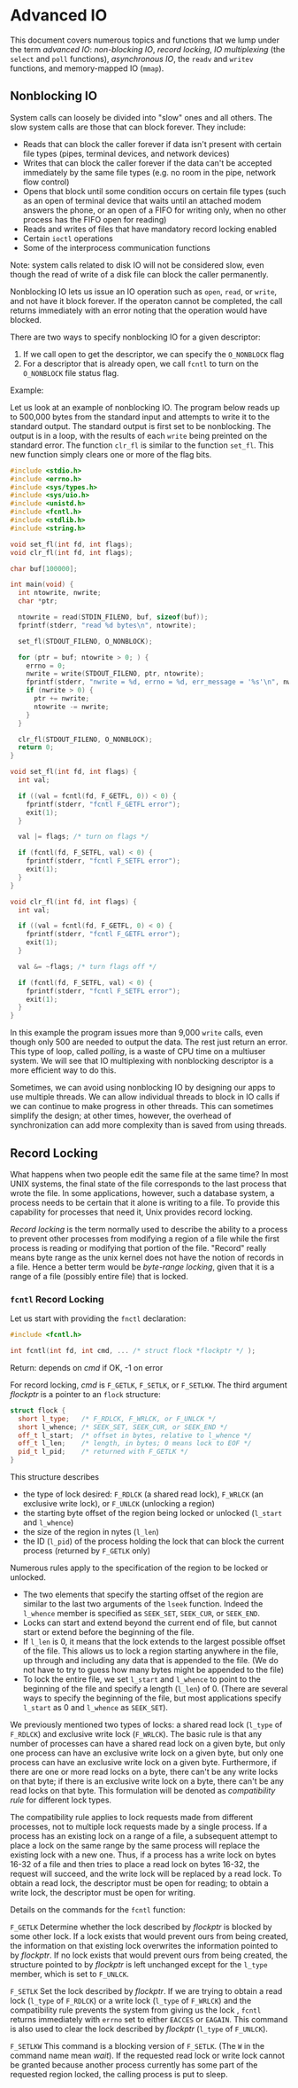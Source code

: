 # Advanced IO

This document covers numerous topics and functions that we lump under the term _advanced IO_: _non-blocking IO_, _record locking_, _IO multiplexing_ (the `select` and `poll` functions), _asynchronous IO_, the `readv` and `writev` functions, and memory-mapped IO (`mmap`).

## Nonblocking IO

System calls can loosely be divided into "slow" ones and all others. The slow system calls are those that can block forever. They include:

- Reads that can block the caller forever if data isn't present with certain file types (pipes, terminal devices, and network devices)
- Writes that can block the caller forever if the data can't be accepted immediately by the same file types (e.g. no room in the pipe, network flow control)
- Opens that block until some condition occurs on certain file types (such as an open of terminal device that waits until an attached modem answers the phone, or an open of a FIFO for writing only, when no other process has the FIFO open for reading)
- Reads and writes of files that have mandatory record locking enabled
- Certain `ioctl` operations
- Some of the interprocess communication functions

Note: system calls related to disk IO will not be considered slow, even though the read of write of a disk file can block the caller permanently.

Nonblocking IO lets us issue an IO operation such as `open`, `read`, or `write`, and not have it block forever. If the operaton cannot be completed, the call returns immediately with an error noting that the operation would have blocked.

There are two ways to specify nonblocking IO for a given descriptor:
1. If we call open to get the descriptor, we can specify the `O_NONBLOCK` flag
2. For a descriptor that is already open, we call `fcntl` to turn on the `O_NONBLOCK` file status flag.

Example:

Let us look at an example of nonblocking IO. The program below reads up to 500,000 bytes from the standard input and attempts to write it to the standard output. The standard output is first set to be nonblocking. The output is in a loop, with the results of each `write` being preinted on the standard error. The function `clr_fl` is similar to the function `set_fl`. This new function simply clears one or more of the flag bits.

```cpp
#include <stdio.h>
#include <errno.h>
#include <sys/types.h>
#include <sys/uio.h>
#include <unistd.h>
#include <fcntl.h>
#include <stdlib.h>
#include <string.h>

void set_fl(int fd, int flags);
void clr_fl(int fd, int flags);

char buf[100000];

int main(void) {
  int ntowrite, nwrite;
  char *ptr;

  ntowrite = read(STDIN_FILENO, buf, sizeof(buf));
  fprintf(stderr, "read %d bytes\n", ntowrite);

  set_fl(STDOUT_FILENO, O_NONBLOCK);

  for (ptr = buf; ntowrite > 0; ) {
    errno = 0;
    nwrite = write(STDOUT_FILENO, ptr, ntowrite);
    fprintf(stderr, "nwrite = %d, errno = %d, err_message = '%s'\n", nwrite, errno, strerror(errno));
    if (nwrite > 0) {
      ptr += nwrite;
      ntowrite -= nwrite;
    }
  }

  clr_fl(STDOUT_FILENO, O_NONBLOCK);
  return 0;
}

void set_fl(int fd, int flags) {
  int val;

  if ((val = fcntl(fd, F_GETFL, 0)) < 0) {
    fprintf(stderr, "fcntl F_GETFL error");
    exit(1);
  }

  val |= flags; /* turn on flags */

  if (fcntl(fd, F_SETFL, val) < 0) {
    fprintf(stderr, "fcntl F_SETFL error");
    exit(1);
  }
}

void clr_fl(int fd, int flags) {
  int val;

  if ((val = fcntl(fd, F_GETFL, 0) < 0) {
    fprintf(stderr, "fcntl F_GETFL error");
    exit(1);
  }

  val &= ~flags; /* turn flags off */

  if (fcntl(fd, F_SETFL, val) < 0) {
    fprintf(stderr, "fcntl F_SETFL error");
    exit(1);
  }
}
```

In this example the program issues more than 9,000 `write` calls, even though only 500 are needed to output the data. The rest just return an error. This type of loop, called _polling_, is a waste of CPU time on a multiuser system. We will see that IO multiplexing with nonblocking descriptor is a more efficient way to do this.

Sometimes, we can avoid using nonblocking IO by designing our apps to use multiple threads. We can allow individual threads to block in IO calls if we can continue to make progress in other threads. This can sometimes  simplify the design; at other times, however, the overhead of synchronization can add more complexity than is saved from using threads.

## Record Locking

What happens when two people edit the same  file at the same time? In most UNIX systems, the final state of the file corresponds to the last process that wrote the file. In some applications, however, such a database system, a process needs to be certain that it alone is writing to a file. To provide this capability for processes that need it, Unix provides record locking.

_Record locking_ is the term normally used to describe the ability to a process to prevent other processes from modifying a region of a file while the first process is reading or modifying that portion of the file. "Record" really means byte range as the unix kernel does not have the notion of records in a file. Hence a better term would be _byte-range locking_, given that it is a range of a file (possibly entire file) that is locked. 

### `fcntl` Record Locking

Let us start with providing the `fnctl` declaration:

```cpp
#include <fcntl.h>

int fcntl(int fd, int cmd, ... /* struct flock *flockptr */ );
```
Return: depends on _cmd_ if OK, -1 on error

For record locking, _cmd_ is `F_GETLK`, `F_SETLK`, or `F_SETLKW`. The third argument _flockptr_ is a pointer to an `flock` structure:

```cpp
struct flock {
  short l_type;   /* F_RDLCK, F_WRLCK, or F_UNLCK */
  short l_whence; /* SEEK_SET, SEEK_CUR, or SEEK_END */
  off_t l_start;  /* offset in bytes, relative to l_whence */
  off_t l_len;    /* length, in bytes; 0 means lock to EOF */
  pid_t l_pid;    /* returned with F_GETLK */
}
```

This structure describes 

* the type of lock desired: `F_RDLCK` (a shared read lock), `F_WRLCK` (an exclusive write lock), or `F_UNLCK` (unlocking a region)
* the starting byte offset of the region being locked or unlocked (`l_start` and `l_whence`)
* the size of the region in nytes (`l_len`)
* the ID (`l_pid`) of the process holding the lock that can block the current process (returned by `F_GETLK` only)

Numerous rules apply to the specification of the region to be locked or unlocked.

* The two elements that specify the starting offset of the region are similar to the last two arguments of the `lseek` function. Indeed the `l_whence` member is specified as `SEEK_SET`, `SEEK_CUR`, or `SEEK_END`. 
* Locks can start and extend beyond the current end of file, but cannot start or extend before the beginning of the file.
* If `l_len` is 0, it means that the lock extends to the largest possible offset of the file. This allows us to lock a region starting anywhere in the file, up through and including any data that is appended to the file. (We do not have to try to guess how many bytes might be appended to the file)
* To lock the entire file, we set `l_start` and `l_whence` to point to the beginning of the file and specify a length (`l_len`) of 0. (There are several ways to specify the beginning of the file, but most applications specify `l_start` as 0 and `l_whence` as `SEEK_SET`).

We previously mentioned two types of locks: a shared read lock (`l_type` of `F_RDLCK`) and exclusive write lock (`F_WRLCK`). The basic rule is that any number of processes can have a shared read lock on a given byte, but only one process can have an exclusive write lock on a given byte, but only one process can have an exclusive write lock on a given byte. Furthermore, if there are one or more read locks on a byte, there can't be any write locks on that byte; if there is an exclusive write lock on a byte, there can't be any read locks on that byte. This formulation will be denoted as _compatibility rule_ for different lock types. 

The compatibility rule applies to lock requests made from different processes, not to multiple lock requests made by a single process. If a process has an existing lock on a range of a file, a subsequent attempt to place a lock on the same range by the same process will replace the existing lock with a new one. Thus, if a process has a write lock on bytes 16-32 of a file and then tries to place a read lock on bytes 16-32, the request will succeed, and the write lock will be replaced by a read lock.
To obtain a read lock, the descriptor must be open for reading; to obtain a write lock, the descriptor must be open for writing.

Details on the commands for the `fcntl` function:

`F_GETLK`  Determine whether the lock described by _flockptr_ is blocked by some other lock. If a lock exists that would prevent ours from being created, the information on that existing lock overwrites the information pointed to by _flockptr_. If no lock exists that would prevent ours from being created, the structure pointed to by _flockptr_ is left unchanged except for the `l_type` member, which is set to `F_UNLCK`.

`F_SETLK`  Set the lock described by _flockptr_. If we are trying to obtain a read lock (`l_type` of `F_RDLCK`) or a write lock (`l_type` of `F_WRLCK`) and the compatibility rule prevents the system from giving us the lock , `fcntl` returns immediately with `errno` set to either `EACCES` or `EAGAIN`. This command is also used to clear the lock described by _flockptr_ (`l_type` of `F_UNLCK`).

`F_SETLKW` This command is a blocking version of `F_SETLK`. (The `W` in the command name mean _wait_). If the requested read lock or write lock cannot be granted because another process currently has some part of the requested region locked, the calling process is put to sleep. 

